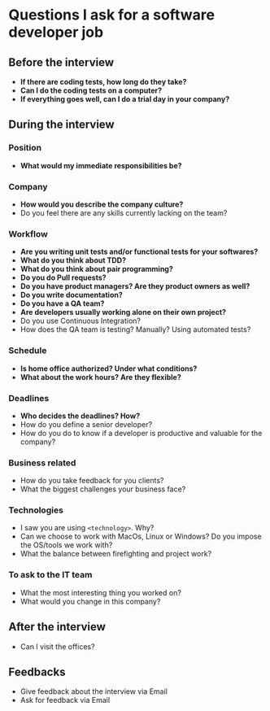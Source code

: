 # Questions I ask for a software developer job
## Before the interview

* **If there are coding tests, how long do they take?**
* **Can I do the coding tests on a computer?**
* **If everything goes well, can I do a trial day in your company?**

## During the interview

### Position

* **What would my immediate responsibilities be?**

### Company

* **How would you describe the company culture?**
* Do you feel there are any skills currently lacking on the team?

### Workflow

* **Are you writing unit tests and/or functional tests for your softwares?**
* **What do you think about TDD?**
* **What do you think about pair programming?**
* **Do you do Pull requests?**
* **Do you have product managers? Are they product owners as well?**
* **Do you write documentation?**
* **Do you have a QA team?**
* **Are developers usually working alone on their own project?**
* Do you use Continuous Integration?
* How does the QA team is testing? Manually? Using automated tests?

### Schedule

* **Is home office authorized? Under what conditions?**
* **What about the work hours? Are they flexible?**

### Deadlines

* **Who decides the deadlines? How?**
* How do you define a senior developer?
* How do you do to know if a developer is productive and valuable for the company?

### Business related

* How do you take feedback for you clients? 
* What the biggest challenges your business face?

### Technologies

* I saw you are using `<technology>`. Why?
* Can we choose to work with MacOs, Linux or Windows? Do you impose the OS/tools we work with?
* What the balance between firefighting and project work?

### To ask to the IT team

* What the most interesting thing you worked on?
* What would you change in this company?

## After the interview

* Can I visit the offices?

## Feedbacks

* Give feedback about the interview via Email
* Ask for feedback via Email
